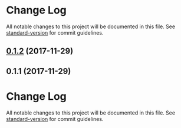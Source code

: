 # Change Log

All notable changes to this project will be documented in this file. See [standard-version](https://github.com/conventional-changelog/standard-version) for commit guidelines.

<a name="0.1.2"></a>
## [0.1.2](https://gitlab.com/FRETS/frets/compare/v0.1.1...v0.1.2) (2017-11-29)



<a name="0.1.1"></a>
## 0.1.1 (2017-11-29)



# Change Log

All notable changes to this project will be documented in this file. See [standard-version](https://github.com/conventional-changelog/standard-version) for commit guidelines.
